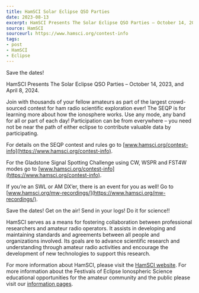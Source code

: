 ```yaml
---
title: HamSCI Solar Eclipse QSO Parties
date: 2023-08-13
excerpt: HamSCI Presents The Solar Eclipse QSO Parties – October 14, 2023, and April 8, 2024.
source: HamSCI
sourceurl: https://www.hamsci.org/contest-info
tags:
- post
- HamSCI
- Eclipse
---
```

Save the dates!

HamSCI Presents The Solar Eclipse QSO Parties – October 14, 2023, and April 8, 2024.

Join with thousands of your fellow amateurs as part of the largest crowd-sourced contest for ham radio scientific exploration ever! The SEQP is for learning more about how the ionosphere works. Use any mode, any band for all or part of each day! Participation can be from everywhere – you need not be near the path of either eclipse to contribute valuable data by participating.

For details on the SEQP contest and rules go to [www.hamsci.org/contest-info](https://www.hamsci.org/contest-info).

For the Gladstone Signal Spotting Challenge using CW, WSPR and FST4W modes go to [www.hamsci.org/contest-info](https://www.hamsci.org/contest-info).

If you’re an SWL or AM DX’er, there is an event for you as well! Go to [www.hamsci.org/mw-recordings/](https://www.hamsci.org/mw-recordings/).

Save the dates!
Get on the air!
Send in your logs!
Do it for science!!

HamSCI serves as a means for fostering collaboration between professional researchers and amateur radio operators. It assists in developing and maintaining standards and agreements between all people and organizations involved. Its goals are to advance scientific research and understanding through amateur radio activities and encourage the development of new technologies to support this research.

For more information about HamSCI, please visit the [HamSCI website](https://hamsci.org/). For more information about the Festivals of Eclipse Ionospheric Science educational opportunities for the amateur community and the public please visit our [information pages](https://www.hamsci.org/contest-info).